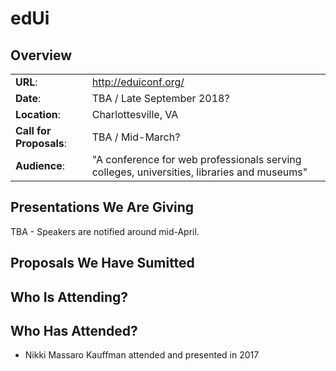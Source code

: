 # edUi

## Overview
|                         |                               |
| ----------------------- | ----------------------------- |
| __URL__:                | http://eduiconf.org/          |
| __Date__:               | TBA / Late September 2018?    |
| __Location__:           | Charlottesville, VA           |
| __Call for Proposals__: | TBA / Mid-March?              | 
| __Audience__:           | "A conference for web professionals serving colleges, universities, libraries and museums" |

## Presentations We Are Giving
TBA - Speakers are notified around mid-April.

## Proposals We Have Sumitted

## Who Is Attending?

## Who Has Attended?
- Nikki Massaro Kauffman attended and presented in 2017
